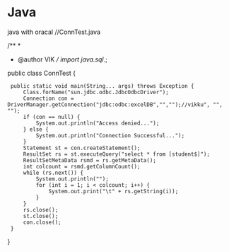 # Java
java with oracal
//ConnTest.java
  
  /**  *
  * @author VIK
  */
 import java.sql.*;
 
 public class ConnTest {
 
     public static void main(String... args) throws Exception {
         Class.forName("sun.jdbc.odbc.JdbcOdbcDriver");
         Connection con = DriverManager.getConnection("jdbc:odbc:excelDB","","");//vikku", "", "");
         if (con == null) {
             System.out.println("Access denied...");
         } else {
             System.out.println("Connection Successful...");
         }
         Statement st = con.createStatement();
         ResultSet rs = st.executeQuery("select * from [student$]");
         ResultSetMetaData rsmd = rs.getMetaData();
         int colcount = rsmd.getColumnCount();           
         while (rs.next()) {
             System.out.println("");
             for (int i = 1; i < colcount; i++) {
                 System.out.print("\t" + rs.getString(i));
             }
         }
         rs.close();
         st.close();
         con.close();
     }
 }
